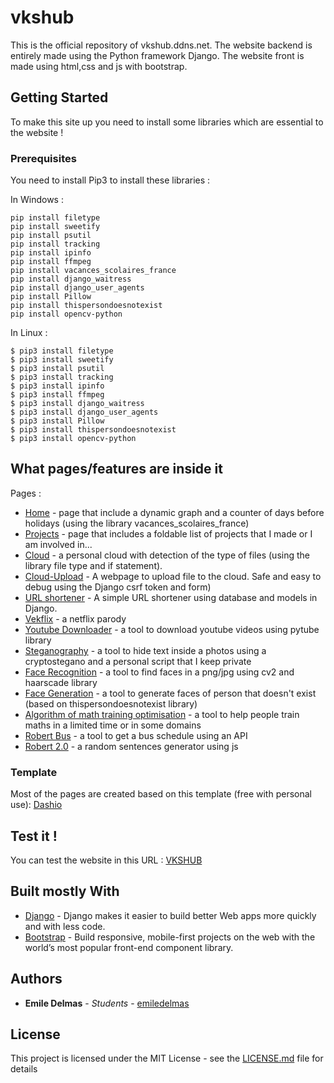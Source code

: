 # vkshub

This is the official repository of vkshub.ddns.net.
The website backend is entirely made using the Python framework Django.
The website front is made using html,css and js with bootstrap.

## Getting Started

To make this site up you need to install some libraries which are essential to the website ! 

### Prerequisites

You need to install Pip3 to install these libraries : 

In Windows :
```
pip install filetype
pip install sweetify
pip install psutil
pip install tracking
pip install ipinfo
pip install ffmpeg
pip install vacances_scolaires_france
pip install django_waitress
pip install django_user_agents
pip install Pillow
pip install thispersondoesnotexist
pip install opencv-python
```
In Linux :
```
$ pip3 install filetype
$ pip3 install sweetify
$ pip3 install psutil
$ pip3 install tracking
$ pip3 install ipinfo
$ pip3 install ffmpeg
$ pip3 install django_waitress
$ pip3 install django_user_agents
$ pip3 install Pillow
$ pip3 install thispersondoesnotexist
$ pip3 install opencv-python
```

## What pages/features are inside it

Pages : 
* [Home](http://vkshub.ddns.net) - page that include a dynamic graph and a counter of days before holidays (using the library vacances_scolaires_france)
* [Projects](http://vkshub.ddns.net/projects) - page that includes a foldable list of projects that I made or I am involved in...
* [Cloud](http://vkshub.ddns.net/cloud) - a personal cloud with detection of the type of files (using the library file type and if statement). 
* [Cloud-Upload](http://vkshub.ddns.net/upload) - A webpage to upload file to the cloud. Safe and easy to debug using the Django csrf token and form)
* [URL shortener](http://vkshub.ddns.net/short) - A simple URL shortener using database and models in Django.
* [Vekflix](http://vkshub.ddns.net/vekflix) - a netflix parody
* [Youtube Downloader](http://vkshub.ddns.net/ytb) - a tool to download youtube videos using pytube library
* [Steganography](http://vkshub.ddns.net/steganography) - a tool to hide text inside a photos using a cryptostegano and a personal script that I keep private
* [Face Recognition](http://vkshub.ddns.net/face_recognition) - a tool to find faces in a png/jpg using cv2 and haarscade library
* [Face Generation](http://vkshub.ddns.net/thispersondoesnotexist) - a tool to generate faces of person that doesn't exist (based on thispersondoesnotexist library)
* [Algorithm of math training optimisation](http://vkshub.ddns.net/bac_maths) - a tool to help people train maths in a limited time or in some domains 
* [Robert Bus](http://vkshub.ddns.net/bus) - a tool to get a bus schedule using an API
* [Robert 2.0](http://vkshub.ddns.net/robert) - a random sentences generator using js




### Template

Most of the pages are created based on this template (free with personal use):
[Dashio](https://templatemag.com/dashio-bootstrap-admin-template/)

## Test it !

You can test the website in this URL : [VKSHUB](https://vkshub.ddns.net)

## Built mostly With

* [Django](https://www.djangoproject.com/) - Django makes it easier to build better Web apps more quickly and with less code.
* [Bootstrap](https://getbootstrap.com/) - Build responsive, mobile-first projects on the web with the world’s most popular front-end component library. 

## Authors

* **Emile Delmas** - *Students* - [emiledelmas](https://github.com/emiledelmas)

## License

This project is licensed under the MIT License - see the [LICENSE.md](LICENSE.md) file for details


